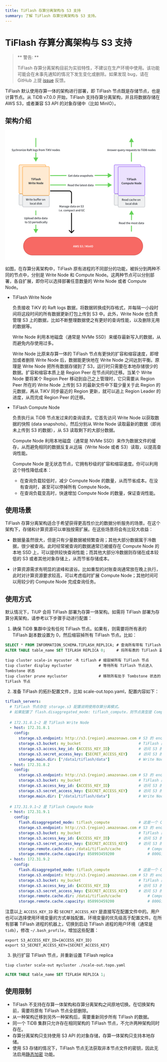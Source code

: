 ```yaml
---
title: TiFlash 存算分离架构与 S3 支持
summary: 了解 TiFlash 存算分离架构与 S3 支持。
---
```


# TiFlash 存算分离架构与 S3 支持

> ** 警告: **
>
> TiFlash 存算分离架构目前为实验特性，不建议在生产环境中使用。该功能可能会在未事先通知的情况下发生变化或删除。如果发现 bug，请在 GitHub 上提 [issue](https://github.com/pingcap/tiflash/issues) 反馈。

TiFlash 默认使用存算一体的架构进行部署，即 TiFlash 节点既是存储节点，也是计算节点。从 TiDB v7.0.0 开始，TiFlash 支持存算分离架构，并且将数据存储在 AWS S3，或者兼容 S3 API 的对象存储中（比如 MinIO）。

## 架构介绍

![TiFlash Write and Compute Separation Architect](/media/tiflash/tiflash-s3.png)

如图，在存算分离架构中，TiFlash 原有进程的不同部分的功能，被拆分到两种不同的节点中，分别是 Write Node 和 Compute Node。这两种节点可以分别部署，各自扩展，即你可以选择部署任意数量的 Write Node 或者 Compute Node。

- TiFlash Write Node 

  负责接收 TiKV 的 Raft logs 数据，将数据转换成列存格式，并每隔一小段时间将这段时间的所有数据更新打包上传到 S3 中。此外，Write Node 也负责管理 S3 上的数据，比如不断整理数据使之有更好的查询性能，以及删除无用的数据等。

  Write Node 利用本地磁盘（通常是 NVMe SSD）来缓存最新写入的数据，从而避免内存使用过多。

  Write Node 比原来存算一体的 TiFlash 节点有更快的扩容和缩容速度，即增加或者删除 Write Node 后，数据能更快地在 Write Node 之间达到平衡。原理是 Write Node 把所有数据存储到了 S3，运行时只需要在本地存储很少的数据。扩容和缩容本质上是 Region Peer 在节点间的迁移。当某个 Write Node 要将某个 Region Peer 移动到自己之上管理时，它只需要从 Region Peer 所在的 Write Node 上传到 S3 的最新文件中下载少量关于此 Region 的元数据，再从 TiKV 同步最近的 Region 更新，就可以追上 Region Leader 的进度，从而完成 Region Peer 的迁移。

- TiFlash Compute Node 

  负责执行从 TiDB 节点发过来的查询请求。它首先访问 Write Node 以获取数据的快照 (data snapshots)，然后分别从 Write Node 读取最新的数据（即尚未上传到 S3 的数据），从 S3 读取剩下的大部分数据。

  Compute Node 利用本地磁盘（通常是 NVMe SSD）来作为数据文件的缓存，从而避免相同的数据反复从远端（Write Node 或者 S3）读取，以提高查询性能。

  Compute Node 是无状态节点，它拥有秒级的扩容和缩容速度。你可以利用这个特性降低成本：
  
  - 在查询负载较低时，减少 Compute Node 的数量，从而节省成本。在没有查询时，甚至可以停掉所有 Compute Node。
  - 在查询负载变高时，快速增加 Compute Node 的数量，保证查询性能。

## 使用场景

TiFlash 存算分离架构适合于希望获得更高性价比的数据分析服务的场景。在这个架构下，存储和计算资源可以单独按需扩展。在这些场景将会有比较大收益：

- 数据量虽然很大，但是只有少量数据被频繁查询；其他大部分数据属于冷数据，很少被查询。此时经常被查询的数据通常已被缓存在 Compute Node 的本地 SSD 上，可以提供较快查询性能；而其他大部分冷数据则存储在成本较低的 S3 或者其他对象存储上，从而节省存储成本。

- 计算资源需求有明显的波峰和波谷。比如重型的对账查询通常放在晚上执行，此时对计算资源要求较高，可以考虑临时扩展 Compute Node；其他时间可以用较少的 Compute Node 完成查询任务。

## 使用方式

默认情况下，TiUP 会将 TiFlash 部署为存算一体架构。如需将 TiFlash 部署为存算分离架构，请参考以下步骤手动进行配置：

1. 确保 TiDB 集群中没有任何 TiFlash 节点。如果有，则需要将所有表的 TiFlash 副本数设置为 0，然后缩容掉所有 TiFlash 节点。比如：

  ```sql
  SELECT * FROM INFORMATION_SCHEMA.TIFLASH_REPLICA; # 查询所有带有 TiFlash 副本的表
  ALTER TABLE table_name SET TIFLASH REPLICA 0;     # 将所有表的 TiFlash 副本数设置为 0
  ```

  ```shell
  tiup cluster scale-in mycuster -R tiflash # 缩容掉所有 TiFlash 节点
  tiup cluster display mycluster            # 等待所有 TiFlash 节点进入 Tombstone 状态
  tiup cluster prune mycluster              # 移除所有处于 Tombstone 状态的 TiFlash 节点
  ```

2. 准备 TiFlash 的拓扑配置文件，比如 scale-out.topo.yaml，配置内容如下：

  ```yaml
  tiflash_servers:
    # TiFlash 节点存在 storage.s3 配置说明使用存算分离模式。
    # 如果配置了 flash.disaggregated_mode: tiflash_compute，则节点类型是 Compute Node；否则是 Write Node

    # 172.31.8.1~2 是 TiFlash Write Node
    - host: 172.31.8.1
      config:
        storage.s3.endpoint: http://s3.{region}.amazonaws.com # S3 的 endpoint 地址
        storage.s3.bucket: my_bucket                          # TiFlash 的所有数据存储在这个 bucket 中
        storage.s3.access_key_id: {ACCESS_KEY_ID}             # 访问 S3 的 ACCESS_KEY_ID
        storage.s3.secret_access_key: {SECRET_ACCESS_KEY}     # 访问 S3 的 SECRET_ACCESS_KEY
        storage.main.dir: ["/data1/tiflash/data"]             # Write Node 的本地数据目录，和存算一体的配置方式相同
    - host: 172.31.8.2
      config:
        storage.s3.endpoint: http://s3.{region}.amazonaws.com # S3 的 endpoint 地址
        storage.s3.bucket: my_bucket                          # TiFlash 的所有数据存储在这个 bucket 中
        storage.s3.access_key_id: {ACCESS_KEY_ID}             # 访问 S3 的 ACCESS_KEY_ID
        storage.s3.secret_access_key: {SECRET_ACCESS_KEY}     # 访问 S3 的 SECRET_ACCESS_KEY
        storage.main.dir: ["/data1/tiflash/data"]             # Write Node 的本地数据目录，和存算一体的配置方式相同

    # 172.31.9.1~2 是 TiFlash Compute Node
    - host: 172.31.9.1
      config:
        flash.disaggregated_mode: tiflash_compute             # 这是一个 Compute Node
        storage.s3.endpoint: http://s3.{region}.amazonaws.com # S3 的 endpoint 地址
        storage.s3.bucket: my_bucket                          # TiFlash 的所有数据存储在这个 bucket 中
        storage.s3.access_key_id: {ACCESS_KEY_ID}             # 访问 S3 的 ACCESS_KEY_ID
        storage.s3.secret_access_key: {SECRET_ACCESS_KEY}     # 访问 S3 的 SECRET_ACCESS_KEY
        storage.remote.cache.dir: /data1/tiflash/cache            # Compute Node 的本地数据缓存目录
        storage.remote.cache.capacity: 858993459200               # 800GiB
    - host: 172.31.9.2
      config:
        flash.disaggregated_mode: tiflash_compute             # 这是一个 Compute Node
        storage.s3.endpoint: http://s3.{region}.amazonaws.com # S3 的 endpoint 地址
        storage.s3.bucket: my_bucket                          # TiFlash 的所有数据存储在这个 bucket 中
        storage.s3.access_key_id: {ACCESS_KEY_ID}             # 访问 S3 的 ACCESS_KEY_ID
        storage.s3.secret_access_key: {SECRET_ACCESS_KEY}     # 访问 S3 的 SECRET_ACCESS_KEY
        storage.remote.cache.dir: /data1/tiflash/cache            # Compute Node 的本地数据缓存目录
        storage.remote.cache.capacity: 858993459200               # 800GiB
  ```

  注意以上 `ACCESS_KEY_ID` 和 `SECRET_ACCESS_KEY` 是直接写在配置文件中的。用户也可以选择使用环境变量的方式单独配置。环境变量的优先级高于配置文件。在所有部署 TiFlash 进程的机器上，切换到启动 TiFlash 进程的用户环境（通常是 `tidb`），修改 `~/.bash_profile`，增加这些配置：

  ```shell
  export S3_ACCESS_KEY_ID={ACCESS_KEY_ID}
  export S3_SECRET_ACCESS_KEY={SECRET_ACCESS_KEY}
  ```

3. 执行扩容 TiFlash 节点，并重新设置 TiFlash replica

  ```shell
  tiup cluster scale-out mycluster ./scale-out.topo.yaml
  ```

  ```sql
  ALTER TABLE table_name SET TIFLASH REPLICA 1;
  ```

## 使用限制

- TiFlash 不支持在存算一体架构和存算分离架构之间原地切换。在切换架构前，需要将原有 TiFlash 节点全部删除。
- 从一种架构迁移到另外一种架构后，需要重新同步所有 TiFlash 的数据。
- 同一个 TiDB 集群只允许存在相同架构的 TiFlash 节点，不允许两种架构同时存在。
- 存算分离架构只支持使用 S3 API 的对象存储，存算一体架构只支持本地存储。
- 使用 S3 存储的情况下，TiFlash 节点无法获取非本节点文件的密钥，因此无法启用[静态加密](/encryption-at-rest.md) 功能。
